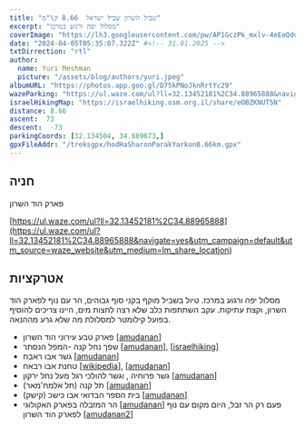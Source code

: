 ```yaml
---
title: "שביל השרון שביל ישראל  8.66 ק\"מ"
excerpt: "מסלול יפה ורגוע במרכז"
coverImage: "https://lh3.googleusercontent.com/pw/AP1GczPk_mxlv-4eEeQdqDaFVANbtgK5uIxVYdLEb0A-4Q1s_v4kZZ-8h108SEQBOTJdJUmxGRoBSdcyQ3j6BMNVyi6PxqSPl-Wm97vwMu1FxoqU0dFDDSIq=w1300-h630"
date: "2024-04-05T05:35:07.322Z" #<!-- 31.01.2025 -->
txtDirrection: "rtl"
author:
  name: Yuri Meshman
  picture: "/assets/blog/authors/yuri.jpeg"
albumURL: "https://photos.app.goo.gl/D75kPNoJknRrtYc29"
wazeParking: "https://ul.waze.com/ul?ll=32.13452181%2C34.88965888&navigate=yes&utm_campaign=default&utm_source=waze_website&utm_medium=lm_share_location"
israelHikingMap: "https://israelhiking.osm.org.il/share/eOBZKNUT5N"
distance: 8.66 
ascent:  73
descent:  -73
parkingCoords: [32.134504, 34.889673,]
gpxFileAddr: "/treksgpx/hodHaSharonParakYarkon8.66km.gpx"
---
```

## חניה
 פארק הוד השרון

[https://ul.waze.com/ul?ll=32.13452181%2C34.88965888](https://ul.waze.com/ul?ll=32.13452181%2C34.88965888&navigate=yes&utm_campaign=default&utm_source=waze_website&utm_medium=lm_share_location)

## אטרקציות
מסלול יפה ורגוע במרכז. טיול בשביל מוקף בקני סוף גבוהים, הר עם נוף לפארק הוד השרון, וקצת עתיקות.
עקב השתתפות כלב שלא רצה לחצות מים, היינו צריכים להוסיף בפועל קילומטר למסלולת מה שלא גרע מההנאה.

- פארק טבע עירוני הוד השרון  \[[amudanan](https://amudanan.co.il/#!wiki=P903614)\] 
- שפך נחל קנה -המפל הנסתר \[[amudanan](https://amudanan.co.il/#!wiki=P303100)\], \[[israelhiking](https://israelhiking.osm.org.il/poi/OSM/node_8120763817)\] 
- גשר אבו ראבח \[[amudanan](https://amudanan.co.il/#!wiki=P557226)\]
- טחנת אבו רבאח \[[wikipedia](https://he.wikipedia.org/wiki/%D7%98%D7%97%D7%A0%D7%AA_%D7%90%D7%91%D7%95_%D7%A8%D7%91%D7%90%D7%97)\], \[[amudanan](https://amudanan.co.il/#!wiki=P185011)\] 
- גשר פרוחיה , וגשר להולכי רגל מעל נחל ירקון \[[amudanan](https://amudanan.co.il/#!wiki=P884911)\] 
- תל קנה (תל אלמח'מאר) \[[amudanan](https://amudanan.co.il/#!wiki=P137620)\]
- בית הספר הבדואי אבו כישכ (קישק) \[[amudanan](https://amudanan.co.il/#!wiki=P209011)\]
- הר המזבלה בפארק האקולוגי \[[amudanan](https://amudanan.co.il/#!wiki=P306806)\] פעם רק הר זבל, היום מקום עם נוף לפארק הוד השרון  \[[amudanan2](https://amudanan.co.il/#!wiki=P572680)\]